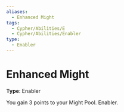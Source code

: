 ```yaml
---
aliases:
  - Enhanced Might
tags:
  - Cypher/Abilities/E
  - Cypher/Abilities/Enabler
type:
  - Enabler
---
```


# Enhanced Might

**Type**: Enabler

You gain 3 points to your Might Pool. Enabler.
